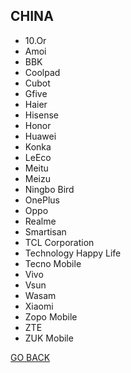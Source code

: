 ## CHINA 	
 * 10.Or 	
 * Amoi 	
 * BBK 	
 * Coolpad 	
 * Cubot 
 * Gfive 	
 * Haier 	
 * Hisense 	
 * Honor 	
 * Huawei 	
 * Konka 	
 * LeEco 	
 * Meitu 	
 * Meizu 	
 * Ningbo Bird 	
 * OnePlus 	
 * Oppo 	
 * Realme 	
 * Smartisan 	
 * TCL Corporation 	
 * Technology Happy Life 	
 * Tecno Mobile 	
 * Vivo 	
 * Vsun 	
 * Wasam 	
 * Xiaomi 	
 * Zopo Mobile 	
 * ZTE 	
 * ZUK Mobile 	

[GO BACK](index.md)
